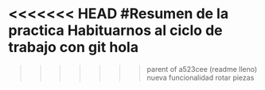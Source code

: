 <<<<<<< HEAD
#Resumen de la practica 
Habituarnos  al ciclo de trabajo con git
hola
=======
>>>>>>> parent of a523cee (readme lleno)
nueva funcionalidad rotar piezas
